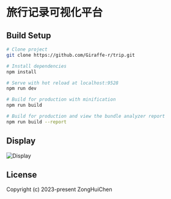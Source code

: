 # 旅行记录可视化平台

## Build Setup

```bash
# Clone project
git clone https://github.com/Giraffe-r/trip.git

# Install dependencies
npm install

# Serve with hot reload at localhost:9528
npm run dev

# Build for production with minification
npm run build

# Build for production and view the bundle analyzer report
npm run build --report
```

## Display

![Display](https://github.com/Giraffe-r/trip/blob/main/public/images/20240207_220321.gif)

## License

Copyright (c) 2023-present ZongHuiChen
